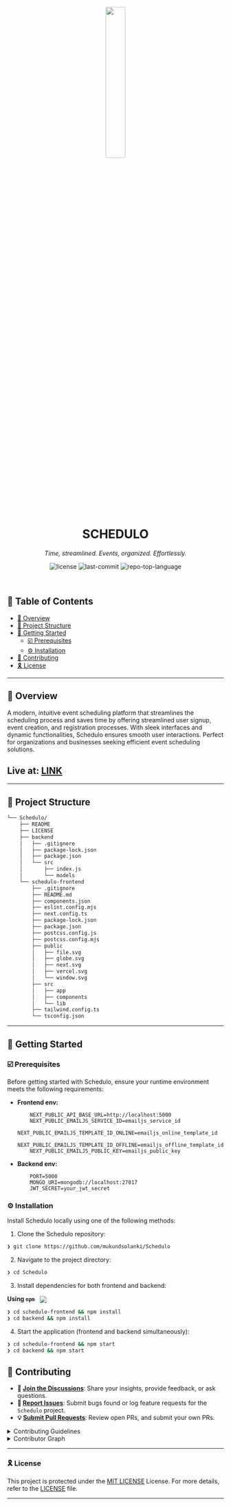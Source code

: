 <p align="center">
    <img src="https://github.com/user-attachments/assets/777dcdf6-c510-4d44-909f-f94d7056b33f" align="center" width="30%">
</p>
<p align="center"><h1 align="center">SCHEDULO</h1></p>
<p align="center">
	<em>Time, streamlined. Events, organized. Effortlessly.</em>
</p>
<p align="center">
	<img src="https://img.shields.io/github/license/mukundsolanki/Schedulo?style=default&logo=opensourceinitiative&logoColor=white&color=0080ff" alt="license">
	<img src="https://img.shields.io/github/last-commit/mukundsolanki/Schedulo?style=default&logo=git&logoColor=white&color=0080ff" alt="last-commit">
	<img src="https://img.shields.io/github/languages/top/mukundsolanki/Schedulo?style=default&color=0080ff" alt="repo-top-language">
</p>
<p align="center"><!-- default option, no dependency badges. -->
</p>
<p align="center">
	<!-- default option, no dependency badges. -->
</p>
<br>

## 🔗 Table of Contents

- [📍 Overview](#-overview)
- [📁 Project Structure](#-project-structure)
- [🚀 Getting Started](#-getting-started)
  - [☑️ Prerequisites](#-prerequisites)
  - [⚙️ Installation](#-installation)
- [🔰 Contributing](#-contributing)
- [🎗 License](#-license)

---

## 📍 Overview

A modern, intuitive event scheduling platform that streamlines the scheduling process and saves time by offering streamlined user signup, event creation, and registration processes. With sleek interfaces and dynamic functionalities, Schedulo ensures smooth user interactions. Perfect for organizations and businesses seeking efficient event scheduling solutions.

## Live at: [LINK](https://schedulo-eight.vercel.app/)

---

## 📁 Project Structure

```sh
└── Schedulo/
    ├── README
    ├── LICENSE
    ├── backend
    │   ├── .gitignore
    │   ├── package-lock.json
    │   ├── package.json
    │   └── src
    │       ├── index.js
    │       └── models
    └── schedulo-frontend
        ├── .gitignore
        ├── README.md
        ├── components.json
        ├── eslint.config.mjs
        ├── next.config.ts
        ├── package-lock.json
        ├── package.json
        ├── postcss.config.js
        ├── postcss.config.mjs
        ├── public
        │   ├── file.svg
        │   ├── globe.svg
        │   ├── next.svg
        │   ├── vercel.svg
        │   └── window.svg
        ├── src
        │   ├── app
        │   ├── components
        │   └── lib
        ├── tailwind.config.ts
        └── tsconfig.json
```


---
## 🚀 Getting Started

### ☑️ Prerequisites

Before getting started with Schedulo, ensure your runtime environment meets the following requirements:

- **Frontend env:**
    ```
        NEXT_PUBLIC_API_BASE_URL=http://localhost:5000
        NEXT_PUBLIC_EMAILJS_SERVICE_ID=emailjs_service_id
        NEXT_PUBLIC_EMAILJS_TEMPLATE_ID_ONLINE=emailjs_online_template_id
        NEXT_PUBLIC_EMAILJS_TEMPLATE_ID_OFFLINE=emailjs_offline_template_id
        NEXT_PUBLIC_EMAILJS_PUBLIC_KEY=emailjs_public_key
    ```

- **Backend env:**
    ```
        PORT=5000
        MONGO_URI=mongodb://localhost:27017
        JWT_SECRET=your_jwt_secret
    ```


### ⚙️ Installation

Install Schedulo locally using one of the following methods:

1. Clone the Schedulo repository:
```sh
❯ git clone https://github.com/mukundsolanki/Schedulo
```

2. Navigate to the project directory:
```sh
❯ cd Schedulo
```

3. Install dependencies for both frontend and backend:

**Using `npm`** &nbsp; [<img align="center" src="https://img.shields.io/badge/npm-CB3837.svg?style={badge_style}&logo=npm&logoColor=white" />](https://www.npmjs.com/)

```sh
❯ cd schedulo-frontend && npm install
❯ cd backend && npm install
```

4. Start the application (frontend and backend simultaneously):

```sh
❯ cd schedulo-frontend && npm start
❯ cd backend && npm start
```


## 🔰 Contributing

- **💬 [Join the Discussions](https://github.com/mukundsolanki/Schedulo/discussions)**: Share your insights, provide feedback, or ask questions.
- **🐛 [Report Issues](https://github.com/mukundsolanki/Schedulo/issues)**: Submit bugs found or log feature requests for the `Schedulo` project.
- **💡 [Submit Pull Requests](https://github.com/mukundsolanki/Schedulo/CONTRIBUTING.md)**: Review open PRs, and submit your own PRs.

<details closed>
<summary>Contributing Guidelines</summary>

1. **Fork the Repository**: Start by forking the project repository to your github account.
2. **Clone Locally**: Clone the forked repository to your local machine using a git client.
   ```sh
   git clone https://github.com/mukundsolanki/Schedulo
   ```
3. **Create a New Branch**: Always work on a new branch, giving it a descriptive name.
   ```sh
   git checkout -b new-feature-x
   ```
4. **Make Your Changes**: Develop and test your changes locally.
5. **Commit Your Changes**: Commit with a clear message describing your updates.
   ```sh
   git commit -m 'Implemented new feature x.'
   ```
6. **Push to github**: Push the changes to your forked repository.
   ```sh
   git push origin new-feature-x
   ```
7. **Submit a Pull Request**: Create a PR against the original project repository. Clearly describe the changes and their motivations.
8. **Review**: Once your PR is reviewed and approved, it will be merged into the main branch. Congratulations on your contribution!
</details>

<details closed>
<summary>Contributor Graph</summary>
<br>
<p align="left">
   <a href="https://github.com{/mukundsolanki/Schedulo/}graphs/contributors">
      <img src="https://contrib.rocks/image?repo=mukundsolanki/Schedulo">
   </a>
</p>
</details>

---

### 🎗 License

This project is protected under the [MIT LICENSE](https://choosealicense.com/licenses) License. For more details, refer to the [LICENSE](https://choosealicense.com/licenses/) file.

---